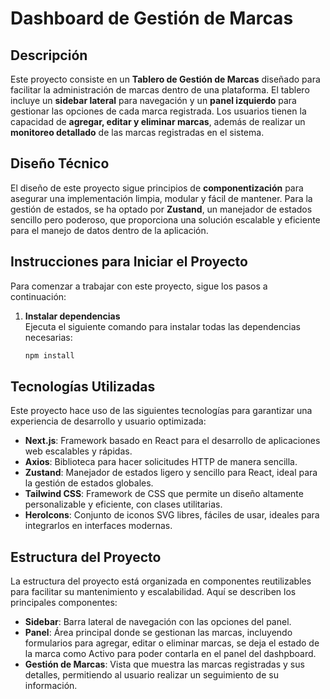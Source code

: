 # Dashboard de Gestión de Marcas

## Descripción

Este proyecto consiste en un **Tablero de Gestión de Marcas** diseñado para facilitar la administración de marcas dentro de una plataforma. El tablero incluye un **sidebar lateral** para navegación y un **panel izquierdo** para gestionar las opciones de cada marca registrada. Los usuarios tienen la capacidad de **agregar, editar y eliminar marcas**, además de realizar un **monitoreo detallado** de las marcas registradas en el sistema.

## Diseño Técnico

El diseño de este proyecto sigue principios de **componentización** para asegurar una implementación limpia, modular y fácil de mantener. Para la gestión de estados, se ha optado por **Zustand**, un manejador de estados sencillo pero poderoso, que proporciona una solución escalable y eficiente para el manejo de datos dentro de la aplicación.

## Instrucciones para Iniciar el Proyecto

Para comenzar a trabajar con este proyecto, sigue los pasos a continuación:

1. **Instalar dependencias**  
   Ejecuta el siguiente comando para instalar todas las dependencias necesarias:

   ```bash
   npm install
   ```

## Tecnologías Utilizadas

Este proyecto hace uso de las siguientes tecnologías para garantizar una experiencia de desarrollo y usuario optimizada:

- **Next.js**: Framework basado en React para el desarrollo de aplicaciones web escalables y rápidas.
- **Axios**: Biblioteca para hacer solicitudes HTTP de manera sencilla.
- **Zustand**: Manejador de estados ligero y sencillo para React, ideal para la gestión de estados globales.
- **Tailwind CSS**: Framework de CSS que permite un diseño altamente personalizable y eficiente, con clases utilitarias.
- **HeroIcons**: Conjunto de iconos SVG libres, fáciles de usar, ideales para integrarlos en interfaces modernas.

## Estructura del Proyecto

La estructura del proyecto está organizada en componentes reutilizables para facilitar su mantenimiento y escalabilidad. Aquí se describen los principales componentes:

- **Sidebar**: Barra lateral de navegación con las opciones del panel.
- **Panel**: Área principal donde se gestionan las marcas, incluyendo formularios para agregar, editar o eliminar marcas, se deja el estado de la marca como Activo para poder contarla en el panel del dashpboard.
- **Gestión de Marcas**: Vista que muestra las marcas registradas y sus detalles, permitiendo al usuario realizar un seguimiento de su información.
